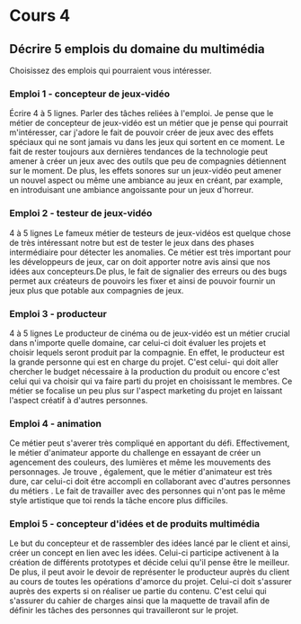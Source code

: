 # Cours 4
## Décrire 5 emplois du domaine du multimédia
Choisissez des emplois qui pourraient vous intéresser. 

### Emploi 1 - concepteur de jeux-vidéo
Écrire 4 à 5 lignes. Parler des tâches reliées à l'emploi. 
Je pense que le métier de concepteur de jeux-vidéo est un métier que je pense qui pourrait m'intéresser, car j'adore le fait de pouvoir créer de jeux avec des effets spéciaux qui ne sont jamais vu dans les jeux qui sortent en ce moment. Le fait de rester toujours aux dernières tendances de la technologie peut amener à créer un jeux avec des outils que peu de compagnies détiennent sur le moment. De plus, les effets sonores sur un jeux-vidéo peut amener un nouvel aspect ou même une ambiance au jeux en créant, par example, en introduisant une ambiance angoissante pour un jeux d'horreur.
### Emploi 2 - testeur de jeux-vidéo
4 à 5 lignes
Le fameux métier de testeurs de jeux-vidéos est quelque chose de très intéressant notre but est de tester le jeux dans des phases intermédiaire pour détecter les anomalies. Ce métier est très important pour les développeurs de jeux, car on doit apporter notre avis ainsi que nos idées aux concepteurs.De plus, le fait de signalier des erreurs ou des bugs permet aux créateurs de pouvoirs les fixer et ainsi de pouvoir fournir un jeux plus que potable aux compagnies de jeux.
### Emploi 3 - producteur
4 à 5 lignes 
Le producteur de cinéma ou de jeux-vidéo est un métier crucial dans n'importe quelle domaine, car celui-ci doit évaluer les projets et choisir lequels seront produit par la compagnie. En effet, le producteur est la grande personne qui est en charge du projet. C'est celui- qui doit aller chercher le budget nécessaire à la production du produit ou encore c'est celui qui va choisir qui va faire parti du projet en choisissant le membres. Ce métier se focalise un peu plus sur l'aspect marketing du projet en laissant l'aspect créatif à d'autres personnes.

### Emploi 4 - animation 
Ce métier peut s'averer très compliqué en apportant du défi. Effectivement, le métier d'animateur apporte du challenge en essayant de créer un agencement des couleurs, des lumières et même les mouvements des personnages. Je trouve , également, que le métier d'animateur est très dure, car celui-ci doit étre accompli en collaborant avec d'autres personnes du métiers . Le fait de travailler avec des personnes qui n'ont pas le même style artistique que toi rends la tâche encore plus difficiles.                 

### Emploi 5 - concepteur d'idées et de produits multimédia
Le but du concepteur et de rassembler des idées lancé par le client et ainsi, créer un concept en lien avec les idées. Celui-ci participe activenent à la création de différents prototypes et décide celui qu'il pense être le meilleur. De plus, il peut avoir le devoir de représenter le producteur auprès du client au cours de toutes les opérations d'amorce du projet. Celui-ci doit s'assurer auprès des experts si on réaliser ue partie du contenu. C'est celui qui s'assurer du cahier de charges ainsi que la maquette de travail afin de définir les tâches des personnes qui travailleront sur le projet.


